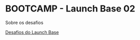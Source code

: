 # BOOTCAMP - Launch Base 02

Sobre os desafios

[Desafios do Launch Base](https://github.com/Rocketseat/bootcamp-launchbase-desafios-02/tree/master/desafios)

